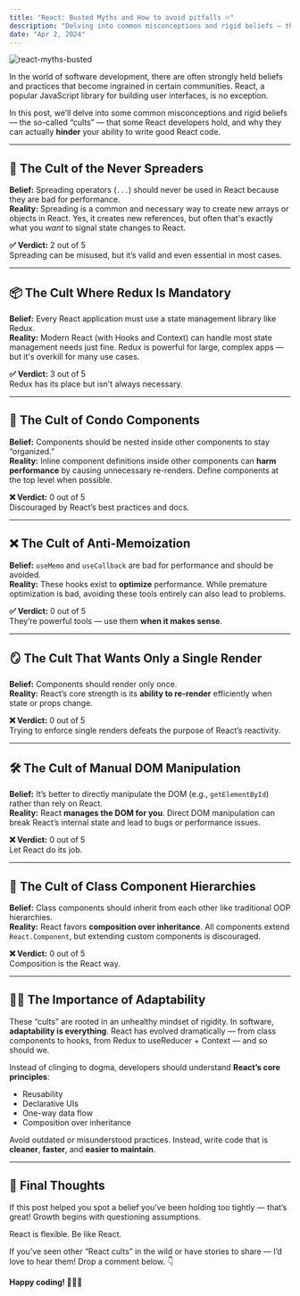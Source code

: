 ```yaml
--- 
title: "React: Busted Myths and How to avoid pitfalls 🔥"
description: "Delving into common misconceptions and rigid beliefs — the so-called “cults”"
date: "Apr 2, 2024"
---
```


![react-myths-busted](/blog-assets/react-myths-busted.png)

In the world of software development, there are often strongly held beliefs and practices that become ingrained in certain communities. React, a popular JavaScript library for building user interfaces, is no exception.

In this post, we’ll delve into some common misconceptions and rigid beliefs — the so-called “cults” — that some React developers hold, and why they can actually **hinder** your ability to write good React code.

---

## 🧠 The Cult of the Never Spreaders

**Belief:** Spreading operators (`...`) should never be used in React because they are bad for performance.  
**Reality:** Spreading is a common and necessary way to create new arrays or objects in React. Yes, it creates new references, but often that's exactly what you *want* to signal state changes to React.

**✅ Verdict:** 2 out of 5  
Spreading can be misused, but it’s valid and even essential in most cases.

---

## 📦 The Cult Where Redux Is Mandatory

**Belief:** Every React application must use a state management library like Redux.  
**Reality:** Modern React (with Hooks and Context) can handle most state management needs just fine. Redux is powerful for large, complex apps — but it's overkill for many use cases.

**✅ Verdict:** 3 out of 5  
Redux has its place but isn't always necessary.

---

## 🏢 The Cult of Condo Components

**Belief:** Components should be nested inside other components to stay “organized.”  
**Reality:** Inline component definitions inside other components can **harm performance** by causing unnecessary re-renders. Define components at the top level when possible.

**❌ Verdict:** 0 out of 5  
Discouraged by React’s best practices and docs.

---

## ❌ The Cult of Anti-Memoization

**Belief:** `useMemo` and `useCallback` are bad for performance and should be avoided.  
**Reality:** These hooks exist to **optimize** performance. While premature optimization is bad, avoiding these tools entirely can also lead to problems.

**✅ Verdict:** 0 out of 5  
They’re powerful tools — use them **when it makes sense**.

---

## 🪞 The Cult That Wants Only a Single Render

**Belief:** Components should render only once.  
**Reality:** React’s core strength is its **ability to re-render** efficiently when state or props change.

**❌ Verdict:** 0 out of 5  
Trying to enforce single renders defeats the purpose of React’s reactivity.

---

## 🛠️ The Cult of Manual DOM Manipulation

**Belief:** It’s better to directly manipulate the DOM (e.g., `getElementById`) rather than rely on React.  
**Reality:** React **manages the DOM for you**. Direct DOM manipulation can break React’s internal state and lead to bugs or performance issues.

**❌ Verdict:** 0 out of 5  
Let React do its job.

---

## 🧬 The Cult of Class Component Hierarchies

**Belief:** Class components should inherit from each other like traditional OOP hierarchies.  
**Reality:** React favors **composition over inheritance**. All components extend `React.Component`, but extending custom components is discouraged.

**❌ Verdict:** 0 out of 5  
Composition is the React way.

---

## 🧘‍♂️ The Importance of Adaptability

These “cults” are rooted in an unhealthy mindset of rigidity. In software, **adaptability is everything**. React has evolved dramatically — from class components to hooks, from Redux to useReducer + Context — and so should we.

Instead of clinging to dogma, developers should understand **React’s core principles**:
- Reusability
- Declarative UIs
- One-way data flow
- Composition over inheritance

Avoid outdated or misunderstood practices. Instead, write code that is **cleaner**, **faster**, and **easier to maintain**.

---

## 💬 Final Thoughts

If this post helped you spot a belief you’ve been holding too tightly — that’s great! Growth begins with questioning assumptions.

React is flexible. Be like React.

If you’ve seen other “React cults” in the wild or have stories to share — I’d love to hear them! Drop a comment below. 👇

**Happy coding! 🧑‍💻✨**

